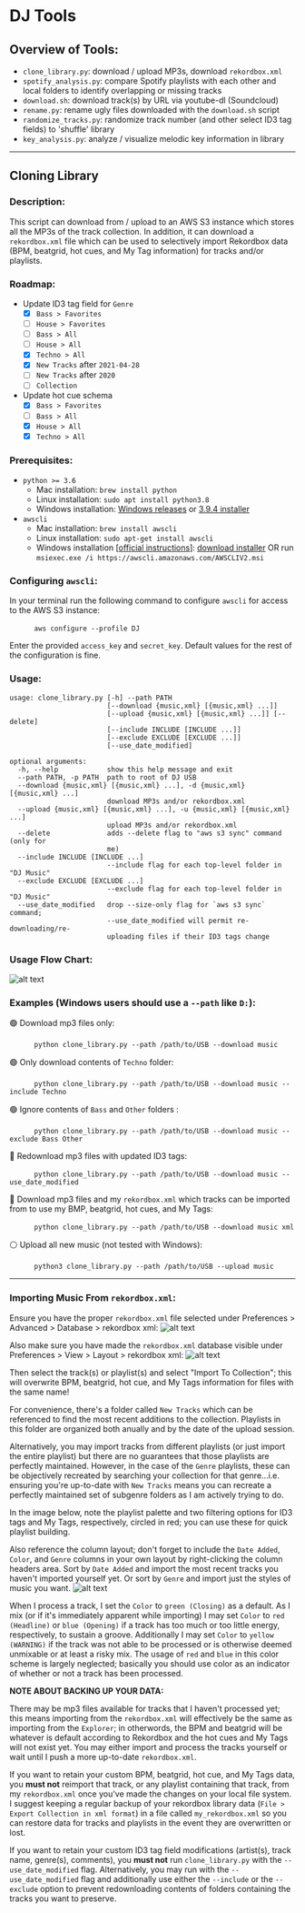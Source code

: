 # DJ Tools
## Overview of Tools:
* `clone_library.py`: download / upload MP3s, download `rekordbox.xml`
* `spotify_analysis.py`: compare Spotify playlists with each other and local folders to identify overlapping or missing tracks 
* `download.sh`: download track(s) by URL via youtube-dl (Soundcloud)
* `rename.py`: rename ugly files downloaded with the `download.sh` script
* `randomize_tracks.py`: randomize track number (and other select ID3 tag fields) to 'shuffle' library
* `key_analysis.py`: analyze / visualize melodic key information in library
----------
## Cloning Library
### Description:
This script can download from / upload to an AWS S3 instance which stores all the MP3s of the track collection. In addition, it can download a `rekordbox.xml` file which can be used to selectively import Rekordbox data (BPM, beatgrid, hot cues, and My Tag information) for tracks and/or playlists.
### Roadmap:

- Update ID3 tag field for `Genre`
    * [x] `Bass > Favorites`
    * [ ] `House > Favorites`
    * [ ] `Bass > All` 
    * [ ] `House > All` 
    * [x] `Techno > All` 
    * [x] `New Tracks` after `2021-04-28`
    * [ ] `New Tracks` after `2020`
    * [ ] `Collection`
- Update hot cue schema
    * [x] `Bass > Favorites` 
    * [ ] `Bass > All`
    * [x] `House > All`
    * [x] `Techno > All`
### Prerequisites:
* `python >= 3.6`
    - Mac installation: `brew install python`
    - Linux installation: `sudo apt install python3.8`
    - Windows installation: [Windows releases](https://www.python.org/downloads/windows/) or [3.9.4 installer](https://www.python.org/ftp/python/3.9.4/python-3.9.4-amd64.exe)
* `awscli`
    - Mac installation: `brew install awscli`
    - Linux installation: `sudo apt-get install awscli`
    - Windows installation [[official instructions](https://docs.aws.amazon.com/cli/latest/userguide/install-cliv2-windows.html)]: [download installer](https://awscli.amazonaws.com/AWSCLIV2.msi) OR run `msiexec.exe /i https://awscli.amazonaws.com/AWSCLIV2.msi`
### Configuring `awscli`:
In your terminal run the following command to configure `awscli` for access to the AWS S3 instance:

&nbsp;&nbsp;&nbsp;&nbsp;&nbsp;&nbsp;&nbsp;&nbsp;&nbsp;&nbsp; `aws configure --profile DJ`

Enter the provided `access_key` and `secret_key`. Default values for the rest of the configuration is fine.

### Usage:
```
usage: clone_library.py [-h] --path PATH
                        [--download {music,xml} [{music,xml} ...]]
                        [--upload {music,xml} [{music,xml} ...]] [--delete]
                        [--include INCLUDE [INCLUDE ...]]
                        [--exclude EXCLUDE [EXCLUDE ...]]
                        [--use_date_modified]

optional arguments:
  -h, --help            show this help message and exit
  --path PATH, -p PATH  path to root of DJ USB
  --download {music,xml} [{music,xml} ...], -d {music,xml} [{music,xml} ...]
                        download MP3s and/or rekordbox.xml
  --upload {music,xml} [{music,xml} ...], -u {music,xml} [{music,xml} ...]
                        upload MP3s and/or rekordbox.xml
  --delete              adds --delete flag to "aws s3 sync" command (only for
                        me)
  --include INCLUDE [INCLUDE ...]
                        --include flag for each top-level folder in "DJ Music"
  --exclude EXCLUDE [EXCLUDE ...]
                        --exclude flag for each top-level folder in "DJ Music"
  --use_date_modified   drop --size-only flag for `aws s3 sync` command;
                        --use_date_modified will permit re-downloading/re-
                        uploading files if their ID3 tags change
```

### Usage Flow Chart:
![alt text](images/usage_flow_chart.png "Usage Flow Chart")

### Examples (Windows users should use a `--path` like `D:`):
🟢 Download mp3 files only:

&nbsp;&nbsp;&nbsp;&nbsp;&nbsp;&nbsp;&nbsp;&nbsp;&nbsp;&nbsp; `python clone_library.py --path /path/to/USB --download music`

🟢 Only download contents of `Techno` folder:

&nbsp;&nbsp;&nbsp;&nbsp;&nbsp;&nbsp;&nbsp;&nbsp;&nbsp;&nbsp; `python clone_library.py --path /path/to/USB --download music --include Techno`

🟢 Ignore contents of `Bass` and `Other` folders :

&nbsp;&nbsp;&nbsp;&nbsp;&nbsp;&nbsp;&nbsp;&nbsp;&nbsp;&nbsp; `python clone_library.py --path /path/to/USB --download music --exclude Bass Other`

🔵 Redownload mp3 files with updated ID3 tags:

&nbsp;&nbsp;&nbsp;&nbsp;&nbsp;&nbsp;&nbsp;&nbsp;&nbsp;&nbsp; `python clone_library.py --path /path/to/USB --download music --use_date_modified`

🔴 Download mp3 files and my `rekordbox.xml` which tracks can be imported from to use my BMP, beatgrid, hot cues, and My Tags:

&nbsp;&nbsp;&nbsp;&nbsp;&nbsp;&nbsp;&nbsp;&nbsp;&nbsp;&nbsp; `python clone_library.py --path /path/to/USB --download music xml`

⚪ Upload all new music (not tested with Windows):

&nbsp;&nbsp;&nbsp;&nbsp;&nbsp;&nbsp;&nbsp;&nbsp;&nbsp;&nbsp; `python3 clone_library.py --path /path/to/USB --upload music`

-------------
### Importing Music From `rekordbox.xml`:
Ensure you have the proper `rekordbox.xml` file selected under Preferences > Advanced > Database > rekordbox xml:
![alt text](images/Pioneer_Preferences_Database.png "Select XML database")

Also make sure you have made the `rekordbox.xml` database visible under Preferences > View > Layout > rekordbox xml:
![alt text](images/Pioneer_Preferences_View.png "Show XML database in side panel")

Then select the track(s) or playlist(s) and select "Import To Collection"; this will overwrite BPM, beatgrid, hot cue, and My Tags information for files with the same name!

For convenience, there's a folder called `New Tracks` which can be referenced to find the most recent additions to the collection. Playlists in this folder are organized both anually and by the date of the upload session.

Alternatively, you may import tracks from different playlists (or just import the entire playlist) but there are no guarantees that those playlists are perfectly maintained. However, in the case of the `Genre` playlists, these can be objectively recreated by searching your collection for that genre...i.e. ensuring you're up-to-date with `New Tracks` means you can recreate a perfectly maintained set of subgenre folders as I am actively trying to do.

In the image below, note the playlist palette and two filtering options for ID3 tags and My Tags, respectively, circled in red; you can use these for quick playlist building.

Also reference the column layout; don't forget to include the `Date Added`, `Color`, and `Genre` columns in your own layout by right-clicking the column headers area. Sort by `Date Added` and import the most recent tracks you haven't imported yourself yet. Or sort by `Genre` and import just the styles of music you want.
![alt text](images/Pioneer_New-Tracks_Playlist_3.png "Import XML data into collection")

When I process a track, I set the `Color` to `green (Closing)` as a default. As I mix (or if it's immediately apparent while importing) I may set `Color` to `red (Headline)` or `blue (Opening)` if a track has too much or too little energy, respectively, to sustain a groove. Additionally I may set `Color` to `yellow (WARNING)` if the track was not able to be processed or is otherwise deemed unmixable or at least a risky mix. The usage of `red` and `blue` in this color scheme is largely neglected; basically you should use color as an indicator of whether or not a track has been processed.

**NOTE ABOUT BACKING UP YOUR DATA:**

There may be mp3 files available for tracks that I haven't processed yet; this means importing from the `rekordbox.xml` will effectively be the same as importing from the `Explorer`; in otherwords, the BPM and beatgrid will be whatever is default according to Rekordbox and the hot cues and My Tags will not exist yet. You may either import and process the tracks yourself or wait until I push a more up-to-date `rekordbox.xml`.

If you want to retain your custom BPM, beatgrid, hot cue, and My Tags data, you **must not** reimport that track, or any playlist containing that track, from my `rekordbox.xml` once you've made the changes on your local file system. I suggest keeping a regular backup of your rekordbox library data (`File > Export Collection in xml format`) in a file called `my_rekordbox.xml` so you can restore data for tracks and playlists in the event they are overwritten or lost.

If you want to retain your custom ID3 tag field modifications (artist(s), track name, genre(s), comments), you **must not** run `clone_library.py` with the `--use_date_modified` flag. Alternatively, you may run with the `--use_date_modified` flag and additionally use either the `--include` or the `--exclude` option to prevent redownloading contents of folders containing the tracks you want to preserve.
